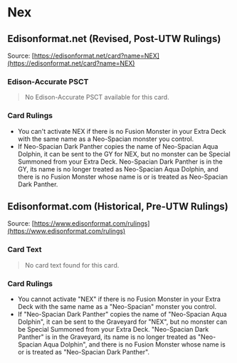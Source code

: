 # Nex

## Edisonformat.net (Revised, Post-UTW Rulings)

Source: [https://edisonformat.net/card?name=NEX](https://edisonformat.net/card?name=NEX)

### Edison-Accurate PSCT

> No Edison-Accurate PSCT available for this card.

### Card Rulings

*   You can't activate NEX if there is no Fusion Monster in your Extra Deck with the same name as a Neo-Spacian monster you control.
*   If Neo-Spacian Dark Panther copies the name of Neo-Spacian Aqua Dolphin, it can be sent to the GY for NEX, but no monster can be Special Summoned from your Extra Deck. Neo-Spacian Dark Panther is in the GY, its name is no longer treated as Neo-Spacian Aqua Dolphin, and there is no Fusion Monster whose name is or is treated as Neo-Spacian Dark Panther.


## Edisonformat.com (Historical, Pre-UTW Rulings)

Source: [https://www.edisonformat.com/rulings](https://www.edisonformat.com/rulings)

### Card Text

> No card text found for this card.

### Card Rulings

*   You cannot activate "NEX" if there is no Fusion Monster in your Extra Deck with the same name as a "Neo-Spacian" monster you control.
*   If "Neo-Spacian Dark Panther" copies the name of "Neo-Spacian Aqua Dolphin", it can be sent to the Graveyard for "NEX", but no monster can be Special Summoned from your Extra Deck. "Neo-Spacian Dark Panther" is in the Graveyard, its name is no longer treated as "Neo-Spacian Aqua Dolphin", and there is no Fusion Monster whose name is or is treated as "Neo-Spacian Dark Panther".



